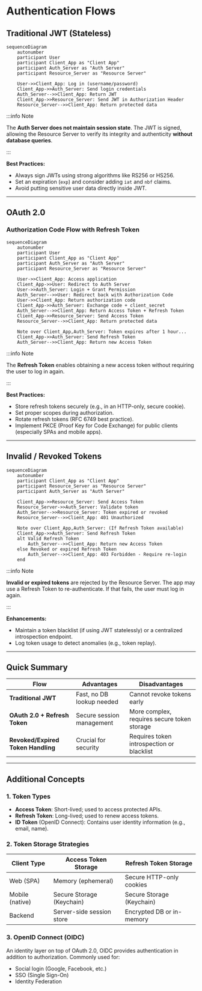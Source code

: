 # Authentication Flows

## Traditional JWT (Stateless)

```mermaid
sequenceDiagram
    autonumber
    participant User
    participant Client_App as "Client App"
    participant Auth_Server as "Auth Server"
    participant Resource_Server as "Resource Server"

    User->>Client_App: Log in (username/password)
    Client_App->>Auth_Server: Send login credentials
    Auth_Server-->>Client_App: Return JWT
    Client_App->>Resource_Server: Send JWT in Authorization Header
    Resource_Server-->>Client_App: Return protected data
```

:::info Note

The **Auth Server does not maintain session state**. The JWT is signed, allowing the Resource Server to verify its integrity and authenticity **without database queries**.

:::

**Best Practices:**

* Always sign JWTs using strong algorithms like RS256 or HS256.
* Set an expiration (`exp`) and consider adding `iat` and `nbf` claims.
* Avoid putting sensitive user data directly inside JWT.

---

## OAuth 2.0

### Authorization Code Flow with Refresh Token

```mermaid
sequenceDiagram
    autonumber
    participant User
    participant Client_App as "Client App"
    participant Auth_Server as "Auth Server"
    participant Resource_Server as "Resource Server"

    User->>Client_App: Access application
    Client_App->>User: Redirect to Auth Server
    User->>Auth_Server: Login + Grant Permission
    Auth_Server-->>User: Redirect back with Authorization Code
    User->>Client_App: Return authorization code
    Client_App->>Auth_Server: Exchange code + client_secret
    Auth_Server-->>Client_App: Return Access Token + Refresh Token
    Client_App->>Resource_Server: Send Access Token
    Resource_Server-->>Client_App: Return protected data

    Note over Client_App,Auth_Server: Token expires after 1 hour...
    Client_App->>Auth_Server: Send Refresh Token
    Auth_Server-->>Client_App: Return new Access Token
```

:::info Note

The **Refresh Token** enables obtaining a new access token without requiring the user to log in again.

:::

**Best Practices:**

* Store refresh tokens securely (e.g., in an HTTP-only, secure cookie).
* Set proper scopes during authorization.
* Rotate refresh tokens (RFC 6749 best practice).
* Implement PKCE (Proof Key for Code Exchange) for public clients (especially SPAs and mobile apps).

---

## Invalid / Revoked Tokens

```mermaid
sequenceDiagram
    autonumber
    participant Client_App as "Client App"
    participant Resource_Server as "Resource Server"
    participant Auth_Server as "Auth Server"

    Client_App->>Resource_Server: Send Access Token
    Resource_Server->>Auth_Server: Validate token
    Auth_Server-->>Resource_Server: Token expired or revoked
    Resource_Server-->>Client_App: 401 Unauthorized

    Note over Client_App,Auth_Server: (If Refresh Token available)
    Client_App->>Auth_Server: Send Refresh Token
    alt Valid Refresh Token
        Auth_Server-->>Client_App: Return new Access Token
    else Revoked or expired Refresh Token
        Auth_Server-->>Client_App: 403 Forbidden - Require re-login
    end
```

:::info Note

**Invalid or expired tokens** are rejected by the Resource Server. The app may use a Refresh Token to re-authenticate. If that fails, the user must log in again.

:::

**Enhancements:**

* Maintain a token blacklist (if using JWT statelessly) or a centralized introspection endpoint.
* Log token usage to detect anomalies (e.g., token replay).

---

## Quick Summary

| Flow                               | Advantages                | Disadvantages                               |
| ---------------------------------- | ------------------------- | ------------------------------------------- |
| **Traditional JWT**                | Fast, no DB lookup needed | Cannot revoke tokens early                  |
| **OAuth 2.0 + Refresh Token**      | Secure session management | More complex, requires secure token storage |
| **Revoked/Expired Token Handling** | Crucial for security      | Requires token introspection or blacklist   |

---

## Additional Concepts

### 1. Token Types

* **Access Token**: Short-lived; used to access protected APIs.
* **Refresh Token**: Long-lived; used to renew access tokens.
* **ID Token** (OpenID Connect): Contains user identity information (e.g., email, name).

### 2. Token Storage Strategies

| Client Type     | Access Token Storage      | Refresh Token Storage     |
| --------------- | ------------------------- | ------------------------- |
| Web (SPA)       | Memory (ephemeral)        | Secure HTTP-only cookies  |
| Mobile (native) | Secure Storage (Keychain) | Secure Storage (Keychain) |
| Backend         | Server-side session store | Encrypted DB or in-memory |

### 3. OpenID Connect (OIDC)

An identity layer on top of OAuth 2.0, OIDC provides authentication in addition to authorization. Commonly used for:

* Social login (Google, Facebook, etc.)
* SSO (Single Sign-On)
* Identity Federation
